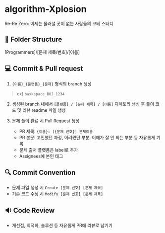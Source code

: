 # algorithm-Xplosion
Re-Re Zero: 이제는 물러설 곳이 없는 사람들의 코테 스터디

## 📁 Folder Structure
[Programmers]/[문제 제목/번호]/[이름]

## 💻 Commit & Pull request
1. `{이름}_{플랫폼}_{문제}` 형식의 branch 생성
  > ex) `baxkspace_BOJ_1234`
2. 생성된 branch 내에서 `[플랫폼] / [문제 제목] / [이름]` 디렉토리 생성 후 풀이 코드 및 리뷰 readme 파일 생성

3. 문제 풀이 완료 시 Pull Request 생성
   * PR 제목: `{이름}: [{문제 번호}] 문제이름`
   * PR 본문: 고민했던 과정, 어려웠던 부분, 이해가 잘 안 되는 부분 등 자유롭게 기록
   * 문제 출처 플랫폼은 label로 추가
   * Assignees에 본인 태그
  
## 🔍 Commit Convention
* 문제 파일 생성 시 `Create [문제 번호] [문제 제목]`
* 기존 코드 수정 시 `Modify [문제 번호] [문제 제목]`

## 🔉 Code Review
* 개선점, 최적화, 솔루션 등 자유롭게 PR에 리뷰로 남기기
